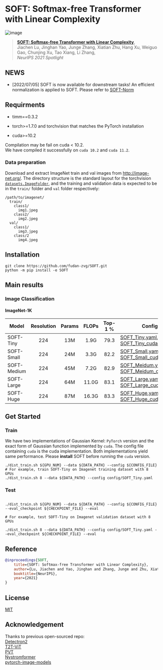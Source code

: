 # SOFT: Softmax-free Transformer with Linear Complexity

![image](resources/structure.png)

> [**SOFT: Softmax-free Transformer with Linear Complexity**](https://arxiv.org/abs/2110.11945),            
> Jiachen Lu, Jinghan Yao, Junge Zhang, Xiatian Zhu, Hang Xu, Weiguo Gao, Chunjing Xu, Tao Xiang, Li Zhang,        
> *NeurIPS 2021 Spotlight* 

## NEWS
- [2022/07/05] SOFT is now available for downstream tasks! An efficient normalization is applied to SOFT. Please refer to [SOFT-Norm](https://github.com/fudan-zvg/SOFT/tree/normalization)

## Requirments
* timm==0.3.2

* torch>=1.7.0 and torchvision that matches the PyTorch installation

* cuda>=10.2

Compilation may be fail on cuda < 10.2.  
We have compiled it successfully on `cuda 10.2` and `cuda 11.2`. 

### Data preparation

Download and extract ImageNet train and val images from http://image-net.org/.
The directory structure is the standard layout for the torchvision [`datasets.ImageFolder`](https://pytorch.org/docs/stable/torchvision/datasets.html#imagefolder), and the training and validation data is expected to be in the `train/` folder and `val` folder respectively:

```
/path/to/imagenet/
  train/
    class1/
      img1.jpeg
    class2/
      img2.jpeg
  val/
    class1/
      img3.jpeg
    class/2
      img4.jpeg
```
## Installation
```shell script
git clone https://github.com/fudan-zvg/SOFT.git
python -m pip install -e SOFT
```

## Main results
### Image Classification
#### ImageNet-1K

| Model       | Resolution | Params | FLOPs | Top-1 % | Config |Pretrained Model|
|-------------|:----------:|:------:|:-----:|:-------:|--------|--------
| SOFT-Tiny   | 224        | 13M    | 1.9G  | 79.3    |[SOFT_Tiny.yaml](config/SOFT_Tiny.yaml), [SOFT_Tiny_cuda.yaml](config/SOFT_Tiny_cuda.yaml)|[SOFT_Tiny](https://drive.google.com/file/d/1S04DCotIOkP0DaBb8WStQ513z82qT9de/view?usp=sharing), [SOFT_Tiny_cuda](https://drive.google.com/file/d/1inDKh3Wz_2KQgGH_2ywU5H_gLKZpIz_u/view?usp=sharing)
| SOFT-Small  | 224        | 24M    | 3.3G  | 82.2    |[SOFT_Small.yaml](config/SOFT_Small.yaml), [SOFT_Small_cuda.yaml](config/SOFT_Small_cuda.yaml)|
| SOFT-Medium | 224        | 45M    | 7.2G  | 82.9    |[SOFT_Meidum.yaml](config/SOFT_Medium.yaml), [SOFT_Meidum_cuda.yaml](config/SOFT_Medium_cuda.yaml)|
| SOFT-Large  | 224        | 64M    | 11.0G | 83.1    |[SOFT_Large.yaml](config/SOFT_Large.yaml), [SOFT_Large_cuda.yaml](config/SOFT_Large_cuda.yaml)|
| SOFT-Huge   | 224        | 87M    | 16.3G | 83.3    |[SOFT_Huge.yaml](config/SOFT_Huge.yaml), [SOFT_Huge_cuda.yaml](config/SOFT_Huge_cuda.yaml)|

## Get Started

### Train
We have two implementations of Gaussian Kernel: `PyTorch` version and 
the exact form of Gaussian function implemented by `cuda`. The config file containing `cuda` is the 
cuda implementation. Both implementations yield same performance. 
Please **install** SOFT before running the `cuda` version. 
```shell
./dist_train.sh ${GPU_NUM} --data ${DATA_PATH} --config ${CONFIG_FILE}
# For example, train SOFT-Tiny on Imagenet training dataset with 8 GPUs
./dist_train.sh 8 --data ${DATA_PATH} --config config/SOFT_Tiny.yaml
```

### Test

```shell

./dist_train.sh ${GPU_NUM} --data ${DATA_PATH} --config ${CONFIG_FILE} --eval_checkpoint ${CHECKPOINT_FILE} --eval

# For example, test SOFT-Tiny on Imagenet validation dataset with 8 GPUs

./dist_train.sh 8 --data ${DATA_PATH} --config config/SOFT_Tiny.yaml --eval_checkpoint ${CHECKPOINT_FILE} --eval

```
## Reference

```bibtex
@inproceedings{SOFT,
    title={SOFT: Softmax-free Transformer with Linear Complexity}, 
    author={Lu, Jiachen and Yao, Jinghan and Zhang, Junge and Zhu, Xiatian and Xu, Hang and Gao, Weiguo and Xu, Chunjing and Xiang, Tao and Zhang, Li},
    booktitle={NeurIPS},
    year={2021}
}
```

## License

[MIT](LICENSE)


## Acknowledgement

Thanks to previous open-sourced repo:  
[Detectron2](https://github.com/facebookresearch/detectron2)  
[T2T-ViT](https://github.com/yitu-opensource/T2T-ViT)  
[PVT](https://github.com/whai362/PVT)   
[Nystromformer](https://github.com/mlpen/Nystromformer)   
[pytorch-image-models](https://github.com/rwightman/pytorch-image-models)
